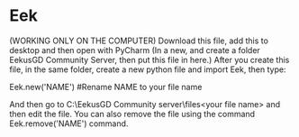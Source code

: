 # Eek

(WORKING ONLY ON THE COMPUTER) Download this file, add this to desktop and then open with PyCharm (In a new, and create a folder EekusGD Community Server, then put this file in here.) After you create this file, in the same folder, create a new python file and import Eek, then type:

Eek.new('NAME') #Rename NAME to your file name

And then go to C:\EekusGD Community server\files\<your file name> and then edit the file.
You can also remove the file using the command Eek.remove('NAME') command.
